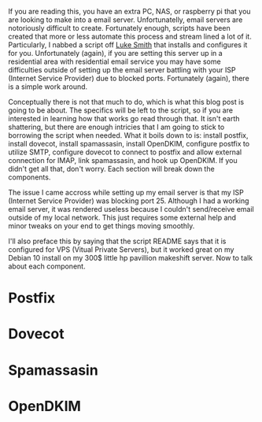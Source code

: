 If you are reading this, you have an extra PC, NAS, or raspberry pi that you are looking to make into a email server. Unfortunatelly, email servers are notoriously difficult to create. Fortunately enough, scripts have been created that more or less automate this process and stream lined a lot of it. Particularly, I nabbed a script off [Luke Smith](lukesmith.xyz) that installs and configures it for you. Unfortunately (again), if you are setting this server up in a residential area with residential email service you may have some difficulties outside of setting up the email server battling with your ISP (Internet Service Provider) due to blocked ports. Fortunately (again), there is a simple work around.

Conceptually there is not that much to do, which is what this blog post is going to be about. The specifics will be left to the script, so if you are interested in learning how that works go read through that. It isn't earth shattering, but there are enough intricies that I am going to stick to borrowing the script when needed. What it boils down to is: install postfix, install dovecot, install spamassasin, install OpenDKIM, configure postfix to utilize SMTP, configure dovecot to connect to postfix and allow external connection for IMAP, link spamassasin, and hook up OpenDKIM. If you didn't get all that, don't worry. Each section will break down the components.

The issue I came accross while setting up my email server is that my ISP (Internet Service Provider) was blocking port 25. Although I had a working email server, it was rendered useless because I couldn't send/receive email outside of my local network. This just requires some external help and minor tweaks on your end to get things moving smoothly. 

I'll also preface this by saying that the script README says that it is configured for VPS (Vitual Private Servers), but it worked great on my Debian 10 install on my 300$ little hp pavillion makeshift server. Now to talk about each component.

# Postfix

# Dovecot

# Spamassasin

# OpenDKIM
